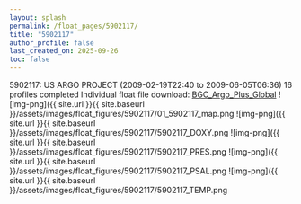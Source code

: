 ```yaml
---
layout: splash
permalink: /float_pages/5902117/
title: "5902117"
author_profile: false
last_created_on: 2025-09-26
toc: false
---
```

 
5902117: US ARGO PROJECT (2009-02-19T22:40 to 2009-06-05T06:36)
16 profiles completed
Individual float file download: [BGC_Argo_Plus_Global](https://ftp.soest.hawaii.edu/bgc_argo_plus/Individual_Floats/outliers_removed/5902117_Sprof_processed.nc)
![img-png]({{ site.url }}{{ site.baseurl }}/assets/images/float_figures/5902117/01_5902117_map.png
![img-png]({{ site.url }}{{ site.baseurl }}/assets/images/float_figures/5902117/5902117_DOXY.png
![img-png]({{ site.url }}{{ site.baseurl }}/assets/images/float_figures/5902117/5902117_PRES.png
![img-png]({{ site.url }}{{ site.baseurl }}/assets/images/float_figures/5902117/5902117_PSAL.png
![img-png]({{ site.url }}{{ site.baseurl }}/assets/images/float_figures/5902117/5902117_TEMP.png
